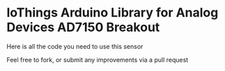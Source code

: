 IoThings Arduino Library for
Analog Devices AD7150 Breakout
==============================================================

Here is all the code you need to use this sensor

Feel free to fork, or submit any improvements via a pull request